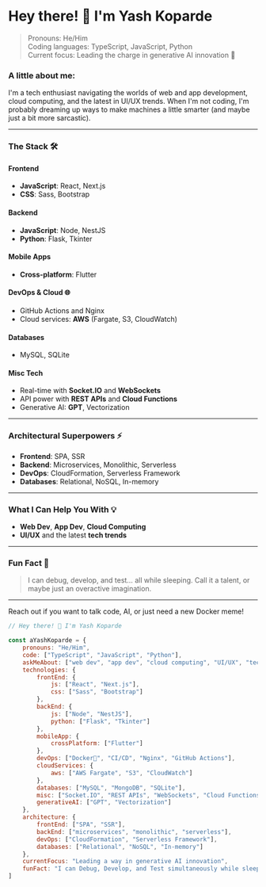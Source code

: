 # Hey there! 👋 I'm Yash Koparde

> Pronouns: He/Him  
> Coding languages: TypeScript, JavaScript, Python  
> Current focus: Leading the charge in generative AI innovation 🌌

### A little about me:
I'm a tech enthusiast navigating the worlds of web and app development, cloud computing, and the latest in UI/UX trends. When I'm not coding, I'm probably dreaming up ways to make machines a little smarter (and maybe just a bit more sarcastic).

---

### The Stack 🛠️

#### Frontend
- **JavaScript**: React, Next.js
- **CSS**: Sass, Bootstrap

#### Backend
- **JavaScript**: Node, NestJS
- **Python**: Flask, Tkinter

#### Mobile Apps
- **Cross-platform**: Flutter

#### DevOps & Cloud 🌐
- GitHub Actions and Nginx
- Cloud services: **AWS** (Fargate, S3, CloudWatch)

#### Databases
- MySQL, SQLite

#### Misc Tech
- Real-time with **Socket.IO** and **WebSockets**
- API power with **REST APIs** and **Cloud Functions**
- Generative AI: **GPT**, Vectorization

---

### Architectural Superpowers ⚡
- **Frontend**: SPA, SSR
- **Backend**: Microservices, Monolithic, Serverless
- **DevOps**: CloudFormation, Serverless Framework
- **Databases**: Relational, NoSQL, In-memory

---

### What I Can Help You With 💡
- **Web Dev**, **App Dev**, **Cloud Computing**
- **UI/UX** and the latest **tech trends**

---

### Fun Fact 🌙
> I can debug, develop, and test… all while sleeping. Call it a talent, or maybe just an overactive imagination.

---

Reach out if you want to talk code, AI, or just need a new Docker meme!

```javascript
// Hey there! 👋 I'm Yash Koparde

const aYashKoparde = {
    pronouns: "He/Him",
    code: ["TypeScript", "JavaScript", "Python"],
    askMeAbout: ["web dev", "app dev", "cloud computing", "UI/UX", "tech trends"],
    technologies: {
        frontEnd: {
            js: ["React", "Next.js"],
            css: ["Sass", "Bootstrap"]
        },
        backEnd: {
            js: ["Node", "NestJS"],
            python: ["Flask", "Tkinter"]
        },
        mobileApp: {
            crossPlatform: ["Flutter"]
        },
        devOps: ["Docker🐳", "CI/CD", "Nginx", "GitHub Actions"],
        cloudServices: {
            aws: ["AWS Fargate", "S3", "CloudWatch"]
        },
        databases: ["MySQL", "MongoDB", "SQLite"],
        misc: ["Socket.IO", "REST APIs", "WebSockets", "Cloud Functions"],
        generativeAI: ["GPT", "Vectorization"]
    },
    architecture: {
        frontEnd: ["SPA", "SSR"],
        backEnd: ["microservices", "monolithic", "serverless"],
        devOps: ["CloudFormation", "Serverless Framework"],
        databases: ["Relational", "NoSQL", "In-memory"]
    },
    currentFocus: "Leading a way in generative AI innovation",
    funFact: "I can Debug, Develop, and Test simultaneously while sleeping! 🌙"}
]
